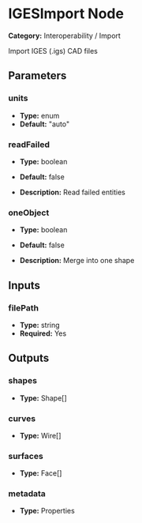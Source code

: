 
# IGESImport Node

**Category:** Interoperability / Import

Import IGES (.igs) CAD files

## Parameters


### units
- **Type:** enum
- **Default:** "auto"





### readFailed
- **Type:** boolean
- **Default:** false


- **Description:** Read failed entities


### oneObject
- **Type:** boolean
- **Default:** false


- **Description:** Merge into one shape


## Inputs


### filePath
- **Type:** string
- **Required:** Yes



## Outputs


### shapes
- **Type:** Shape[]



### curves
- **Type:** Wire[]



### surfaces
- **Type:** Face[]



### metadata
- **Type:** Properties




